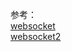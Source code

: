 参考：  
[websocket](https://websocket-client.readthedocs.io/en/latest/examples.html)  
[websocket2](https://blog.csdn.net/tz_zs/article/details/119363470)  